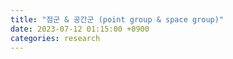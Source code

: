 ```yaml
---
title: "점군 & 공간군 (point group & space group)"
date: 2023-07-12 01:15:00 +0900
categories: research
---
```


